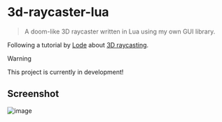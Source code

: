 # 3d-raycaster-lua

> A doom-like 3D raycaster written in Lua using my own GUI library.

Following a tutorial by [Lode][lode] about [3D raycasting][raycasting].

> [!WARNING]
> This project is currently in development!

[lode]: https://lodev.org
[raycasting]: https://lodev.org/cgtutor/raycasting.html

## Screenshot

![image](https://github.com/user-attachments/assets/9de2616c-2517-4f26-8ad0-1bfa5a4822d3)
